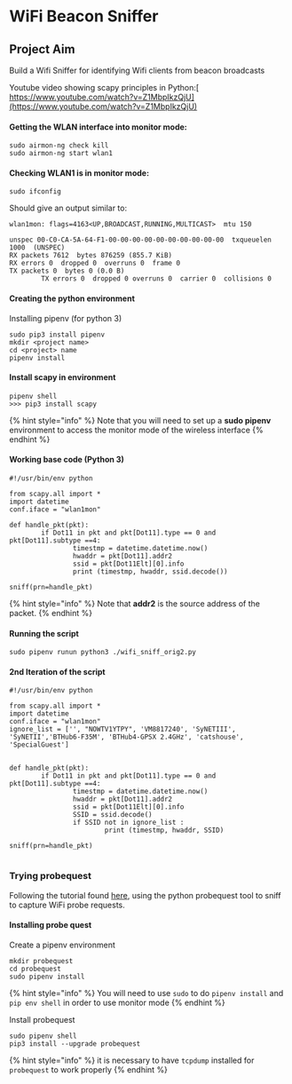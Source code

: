 # WiFi Beacon Sniffer

## Project Aim

Build a Wifi Sniffer for identifying Wifi clients from beacon broadcasts

Youtube video showing scapy principles in Python:[ https://www.youtube.com/watch?v=Z1MbpIkzQjU](https://www.youtube.com/watch?v=Z1MbpIkzQjU)

#### Getting the WLAN interface into monitor mode:

```text
sudo airmon-ng check kill
sudo airmon-ng start wlan1
```

#### Checking WLAN1 is in monitor mode:

```text
sudo ifconfig
```

Should give an output similar to:

```text
wlan1mon: flags=4163<UP,BROADCAST,RUNNING,MULTICAST>  mtu 150
unspec 00-C0-CA-5A-64-F1-00-00-00-00-00-00-00-00-00-00  txqueuelen 1000  (UNSPEC)
RX packets 7612  bytes 876259 (855.7 KiB)
RX errors 0  dropped 0  overruns 0  frame 0
TX packets 0  bytes 0 (0.0 B)        TX errors 0  dropped 0 overruns 0  carrier 0  collisions 0
```

#### Creating the python environment

Installing pipenv \(for python 3\)

```text
sudo pip3 install pipenv
mkdir <project name>
cd <project> name
pipenv install
```

#### Install scapy in environment

```text
pipenv shell
>>> pip3 install scapy
```

{% hint style="info" %}
Note that you will need to set up a **sudo pipenv** environment to access the monitor mode of the wireless interface
{% endhint %}

#### Working base code \(Python 3\)

```text
#!/usr/bin/env python

from scapy.all import *
import datetime
conf.iface = "wlan1mon"

def handle_pkt(pkt):
        if Dot11 in pkt and pkt[Dot11].type == 0 and pkt[Dot11].subtype ==4:
                timestmp = datetime.datetime.now()
                hwaddr = pkt[Dot11].addr2
                ssid = pkt[Dot11Elt][0].info
                print (timestmp, hwaddr, ssid.decode())

sniff(prn=handle_pkt)

```

{% hint style="info" %}
Note that **addr2** is the source address of the packet.
{% endhint %}

#### Running the script

```text
sudo pipenv runun python3 ./wifi_sniff_orig2.py 
```

#### 2nd Iteration of the script

```text
#!/usr/bin/env python

from scapy.all import *
import datetime
conf.iface = "wlan1mon"
ignore_list = ['', "NOWTV1YTPY", 'VM8817240', 'SyNETIII', 'SyNETII','BTHub6-F35M', 'BTHub4-GPSX 2.4GHz', 'catshouse', 'SpecialGuest']


def handle_pkt(pkt):
        if Dot11 in pkt and pkt[Dot11].type == 0 and pkt[Dot11].subtype ==4:
                timestmp = datetime.datetime.now()
                hwaddr = pkt[Dot11].addr2
                ssid = pkt[Dot11Elt][0].info
                SSID = ssid.decode()
                if SSID not in ignore_list :
                        print (timestmp, hwaddr, SSID)

sniff(prn=handle_pkt)


```



### Trying probequest

Following the tutorial found [here](https://null-byte.wonderhowto.com/how-to/track-wi-fi-devices-connect-them-using-probequest-0186137/), using the python probequest tool to sniff to capture WiFi probe requests.

#### Installing probe quest

Create a pipenv environment

```text
mkdir probequest
cd probequest
sudo pipenv install
```

{% hint style="info" %}
You will need to use `sudo` to do `pipenv install` and `pip env shell` in order to use monitor mode
{% endhint %}

Install probequest

```text
sudo pipenv shell
pip3 install --upgrade probequest
```

{% hint style="info" %}
it is necessary to have `tcpdump` installed for `probequest` to work properly
{% endhint %}

